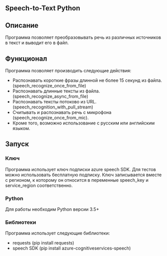 Speech-to-Text Python
---
## Описание
Программа позволяет преобразовывать речь из различных источников в текст и выводит его в файл.

## Функционал
Программа позволяет производить следующие действия:
- Распознавать короткие фразы длинной не более 15 секунд из файла. 
  (speech_recognize_once_from_file)
- Распознавать длинные тексты из файла.
  (speech_recognize_async_from_file)
- Распознавать тексты потоково из URL.
  (speech_recognition_with_pull_stream)
- Считывать и распознавать речь с микрофона 
  (speech_recognize_once_from_mic).
- Кроме того, возможно использование с русским или английским языком.

## Запуск
### Ключ
Программа использует ключ подписки azure speech SDK. Для тестов можно использовать бесплатную подписку. Ключ записывается вместе с регионом, к которому он относится в переменные speech_key и service_region соответственно.

### Python
Для работы необходим Python версии 3.5+

###  Библиотеки
Программа использует следующие библиотеки:
- requests 
  (pip install requests)
- speech SDK 
  (pip install azure-cognitiveservices-speech)
